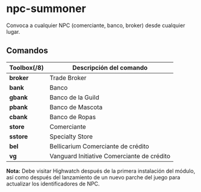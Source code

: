 # npc-summoner

Convoca a cualquier NPC (comerciante, banco, broker) desde cualquier lugar.

## Comandos

Toolbox(/8) | Descripción del comando
--- | ---
**broker** | Trade Broker
**bank** | Banco
**gbank** | Banco de la Guild
**pbank** | Banco de Mascota
**cbank** | Banco de Ropas
**store** | Comerciante
**sstore** | Specialty Store
**bel** | Bellicarium Comerciante de crédito
**vg** | Vanguard Initiative Comerciante de crédito

**Nota:** Debe visitar Highwatch después de la primera instalación del módulo, así como después del lanzamiento de un nuevo parche del juego para actualizar los identificadores de NPC.